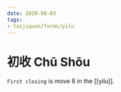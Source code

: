 ```yaml
---
date: 2020-08-03
tags:
- taijiquan/forms/yilu
---
```


# 初收 Chū Shōu

`First closing` is move 8 in the [[yilu]].
